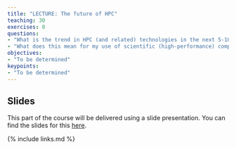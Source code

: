 ```yaml
---
title: "LECTURE: The future of HPC"
teaching: 30
exercises: 0
questions:
- "What is the trend in HPC (and related) technologies in the next 5-10 years?"
- "What does this mean for my use of scientific (high-performance) computing?"
objectives:
- "To be determined"
keypoints:
- "To be determined"
---
```


## Slides

This part of the course will be delivered using a slide presentation. You can
find the slides for this [here](../slides/25-future-HPC.pdf).

{% include links.md %}

